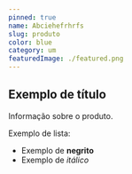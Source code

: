```yaml
---
pinned: true
name: Abciehefrhrfs
slug: produto
color: blue
category: um
featuredImage: ./featured.png
---
```


## Exemplo de título

Informação sobre o produto.

Exemplo de lista:

- Exemplo de **negrito**
- Exemplo de _itálico_
